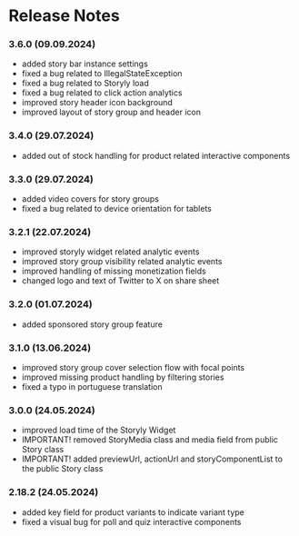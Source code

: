 # Release Notes
### 3.6.0 (09.09.2024)
* added story bar instance settings
* fixed a bug related to IllegalStateException
* fixed a bug related to Storyly load
* fixed a bug related to click action analytics
* improved story header icon background
* improved layout of story group and header icon

### 3.4.0 (29.07.2024)
* added out of stock handling for product related interactive components

### 3.3.0 (29.07.2024)
* added video covers for story groups
* fixed a bug related to device orientation for tablets

### 3.2.1 (22.07.2024)
* improved storyly widget related analytic events
* improved story group visibility related analytic events
* improved handling of missing monetization fields
* changed logo and text of Twitter to X on share sheet

### 3.2.0 (01.07.2024)
* added sponsored story group feature

### 3.1.0 (13.06.2024)
* improved story group cover selection flow with focal points
* improved missing product handling by filtering stories
* fixed a typo in portuguese translation

### 3.0.0 (24.05.2024)
* improved load time of the Storyly Widget
* IMPORTANT! removed StoryMedia class and media field from public Story class
* IMPORTANT! added previewUrl, actionUrl and storyComponentList to the public Story class

### 2.18.2 (24.05.2024)
* added key field for product variants to indicate variant type
* fixed a visual bug for poll and quiz interactive components

